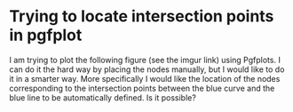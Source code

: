 
# Trying to locate intersection points in pgfplot

I am trying to plot the following figure (see the imgur link) using Pgfplots. I can do it the hard way by placing the nodes manually, but I would like to do it in a smarter way. More specifically I would like the location of the nodes corresponding to the intersection points between the blue curve and the blue line to be automatically defined. Is it possible?

        
